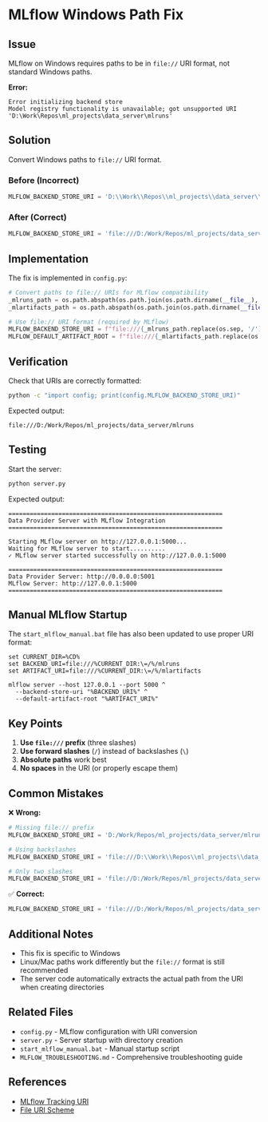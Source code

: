 # MLflow Windows Path Fix

## Issue

MLflow on Windows requires paths to be in `file://` URI format, not standard Windows paths.

**Error:**
```
Error initializing backend store
Model registry functionality is unavailable; got unsupported URI 'D:\Work\Repos\ml_projects\data_server\mlruns'
```

## Solution

Convert Windows paths to `file://` URI format.

### Before (Incorrect)
```python
MLFLOW_BACKEND_STORE_URI = 'D:\\Work\\Repos\\ml_projects\\data_server\\mlruns'
```

### After (Correct)
```python
MLFLOW_BACKEND_STORE_URI = 'file:///D:/Work/Repos/ml_projects/data_server/mlruns'
```

## Implementation

The fix is implemented in `config.py`:

```python
# Convert paths to file:// URIs for MLflow compatibility
_mlruns_path = os.path.abspath(os.path.join(os.path.dirname(__file__), 'mlruns'))
_mlartifacts_path = os.path.abspath(os.path.join(os.path.dirname(__file__), 'mlartifacts'))

# Use file:// URI format (required by MLflow)
MLFLOW_BACKEND_STORE_URI = f"file:///{_mlruns_path.replace(os.sep, '/')}"
MLFLOW_DEFAULT_ARTIFACT_ROOT = f"file:///{_mlartifacts_path.replace(os.sep, '/')}"
```

## Verification

Check that URIs are correctly formatted:

```bash
python -c "import config; print(config.MLFLOW_BACKEND_STORE_URI)"
```

Expected output:
```
file:///D:/Work/Repos/ml_projects/data_server/mlruns
```

## Testing

Start the server:
```bash
python server.py
```

Expected output:
```
============================================================
Data Provider Server with MLflow Integration
============================================================

Starting MLflow server on http://127.0.0.1:5000...
Waiting for MLflow server to start..........
✓ MLflow server started successfully on http://127.0.0.1:5000

============================================================
Data Provider Server: http://0.0.0.0:5001
MLflow Server: http://127.0.0.1:5000
============================================================
```

## Manual MLflow Startup

The `start_mlflow_manual.bat` file has also been updated to use proper URI format:

```batch
set CURRENT_DIR=%CD%
set BACKEND_URI=file:///%CURRENT_DIR:\=/%/mlruns
set ARTIFACT_URI=file:///%CURRENT_DIR:\=/%/mlartifacts

mlflow server --host 127.0.0.1 --port 5000 ^
  --backend-store-uri "%BACKEND_URI%" ^
  --default-artifact-root "%ARTIFACT_URI%"
```

## Key Points

1. **Use `file:///` prefix** (three slashes)
2. **Use forward slashes** (`/`) instead of backslashes (`\`)
3. **Absolute paths** work best
4. **No spaces** in the URI (or properly escape them)

## Common Mistakes

❌ **Wrong:**
```python
# Missing file:// prefix
MLFLOW_BACKEND_STORE_URI = 'D:/Work/Repos/ml_projects/data_server/mlruns'

# Using backslashes
MLFLOW_BACKEND_STORE_URI = 'file:///D:\\Work\\Repos\\ml_projects\\data_server\\mlruns'

# Only two slashes
MLFLOW_BACKEND_STORE_URI = 'file://D:/Work/Repos/ml_projects/data_server/mlruns'
```

✅ **Correct:**
```python
MLFLOW_BACKEND_STORE_URI = 'file:///D:/Work/Repos/ml_projects/data_server/mlruns'
```

## Additional Notes

- This fix is specific to Windows
- Linux/Mac paths work differently but the `file://` format is still recommended
- The server code automatically extracts the actual path from the URI when creating directories

## Related Files

- `config.py` - MLflow configuration with URI conversion
- `server.py` - Server startup with directory creation
- `start_mlflow_manual.bat` - Manual startup script
- `MLFLOW_TROUBLESHOOTING.md` - Comprehensive troubleshooting guide

## References

- [MLflow Tracking URI](https://mlflow.org/docs/latest/tracking.html#where-runs-are-recorded)
- [File URI Scheme](https://en.wikipedia.org/wiki/File_URI_scheme)
